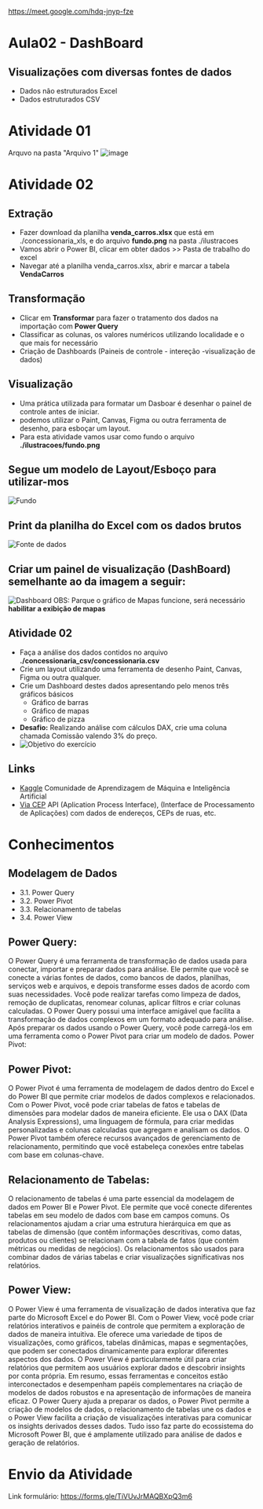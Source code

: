 https://meet.google.com/hdq-jnyp-fze


# Aula02 - DashBoard
## Visualizações com diversas fontes de dados
- Dados não estruturados Excel
- Dados estruturados CSV

# Atividade 01

Arquvo na pasta "Arquivo 1"
![image](https://github.com/user-attachments/assets/e4d9441b-2358-4c34-8f22-844aae932218)



# Atividade 02
## Extração
- Fazer download da planilha **venda_carros.xlsx** que está em ./concessionaria_xls, e do arquivo **fundo.png** na pasta ./ilustracoes
- Vamos abrir o Power BI, clicar em obter dados >> Pasta de trabalho do excel
- Navegar até a planilha venda_carros.xlsx, abrir e marcar a tabela **VendaCarros**
## Transformação
- Clicar em **Transformar** para fazer o tratamento dos dados na importação com **Power Query**
- Classificar as colunas, os valores numéricos utilizando localidade e o que mais for necessário
- Criação de Dashboards (Paineis de controle - intereção -visualização de dados)
## Visualização
- Uma prática utilizada para formatar um Dasboar é desenhar o painel de controle antes de iniciar.
- podemos utilizar o Paint, Canvas, Figma ou outra ferramenta de desenho, para esboçar um layout.
- Para esta atividade vamos usar como fundo o arquivo **./ilustracoes/fundo.png**

## Segue um modelo de Layout/Esboço para utilizar-mos
![Fundo](./ilustracoes/fundo.png)

## Print da planilha do Excel com os dados brutos
![Fonte de dados](./ilustracoes/dados.png)

## Criar um painel de visualização (DashBoard) semelhante ao da imagem a seguir:
![Dashboard](./ilustracoes/dashboard.png)
OBS: Parque o gráfico de Mapas funcione, será necessário **habilitar a exibição de mapas**

## Atividade 02
- Faça a análise dos dados contidos no arquivo **./concessionaria_csv/concessionaria.csv**
- Crie um layout utilizando uma ferramenta de desenho Paint, Canvas, Figma ou outra qualquer.
- Crie um Dashboard destes dados apresentando pelo menos três gráficos básicos
    - Gráfico de barras
    - Gráfico de mapas
    - Gráfico de pizza
- **Desafio:** Realizando análise com cálculos DAX, crie uma coluna chamada Comissão valendo 3% do preço.
- ![Objetivo do exercício](./ilustracoes/execicio.png)

## Links
- [Kaggle](https://www.kaggle.com/) Comunidade de Aprendizagem de Máquina e Inteligência Artificial
- [Via CEP](https://viacep.com.br/) API (Aplication Process Interface), (Interface de Processamento de Aplicações) com dados de endereços, CEPs de ruas, etc.

# Conhecimentos
## Modelagem de Dados
- 3.1. Power Query
- 3.2. Power Pivot
- 3.3. Relacionamento de tabelas
- 3.4. Power View

## Power Query:
O Power Query é uma ferramenta de transformação de dados usada para conectar, importar e preparar dados para análise. Ele permite que você se conecte a várias fontes de dados, como bancos de dados, planilhas, serviços web e arquivos, e depois transforme esses dados de acordo com suas necessidades.
Você pode realizar tarefas como limpeza de dados, remoção de duplicatas, renomear colunas, aplicar filtros e criar colunas calculadas. O Power Query possui uma interface amigável que facilita a transformação de dados complexos em um formato adequado para análise.
Após preparar os dados usando o Power Query, você pode carregá-los em uma ferramenta como o Power Pivot para criar um modelo de dados.
Power Pivot:

## Power Pivot:
O Power Pivot é uma ferramenta de modelagem de dados dentro do Excel e do Power BI que permite criar modelos de dados complexos e relacionados.
Com o Power Pivot, você pode criar tabelas de fatos e tabelas de dimensões para modelar dados de maneira eficiente. Ele usa o DAX (Data Analysis Expressions), uma linguagem de fórmula, para criar medidas personalizadas e colunas calculadas que agregam e analisam os dados.
O Power Pivot também oferece recursos avançados de gerenciamento de relacionamento, permitindo que você estabeleça conexões entre tabelas com base em colunas-chave.

## Relacionamento de Tabelas:
O relacionamento de tabelas é uma parte essencial da modelagem de dados em Power BI e Power Pivot. Ele permite que você conecte diferentes tabelas em seu modelo de dados com base em campos comuns.
Os relacionamentos ajudam a criar uma estrutura hierárquica em que as tabelas de dimensão (que contêm informações descritivas, como datas, produtos ou clientes) se relacionam com a tabela de fatos (que contém métricas ou medidas de negócios).
Os relacionamentos são usados para combinar dados de várias tabelas e criar visualizações significativas nos relatórios.

## Power View:
O Power View é uma ferramenta de visualização de dados interativa que faz parte do Microsoft Excel e do Power BI. Com o Power View, você pode criar relatórios interativos e painéis de controle que permitem a exploração de dados de maneira intuitiva.
Ele oferece uma variedade de tipos de visualizações, como gráficos, tabelas dinâmicas, mapas e segmentações, que podem ser conectados dinamicamente para explorar diferentes aspectos dos dados.
O Power View é particularmente útil para criar relatórios que permitem aos usuários explorar dados e descobrir insights por conta própria.
Em resumo, essas ferramentas e conceitos estão interconectados e desempenham papéis complementares na criação de modelos de dados robustos e na apresentação de informações de maneira eficaz. O Power Query ajuda a preparar os dados, o Power Pivot permite a criação de modelos de dados, o relacionamento de tabelas une os dados e o Power View facilita a criação de visualizações interativas para comunicar os insights derivados desses dados. Tudo isso faz parte do ecossistema do Microsoft Power BI, que é amplamente utilizado para análise de dados e geração de relatórios.

# Envio da Atividade
Link formulário: https://forms.gle/TiVUvJrMAQBXpQ3m6
